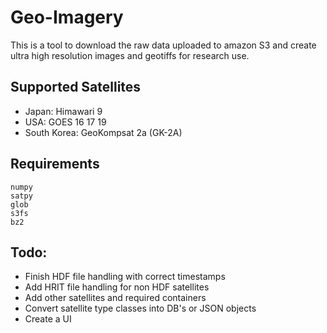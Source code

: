 # Geo-Imagery

This is a tool to download the raw data uploaded to amazon S3  and create ultra high resolution images and geotiffs for research use. 


## Supported Satellites
- Japan: Himawari 9 
- USA: GOES 16 17 19
- South Korea: GeoKompsat 2a (GK-2A)


## Requirements

    numpy
    satpy
    glob
    s3fs
    bz2

## Todo:

- Finish HDF file handling with correct timestamps
- Add HRIT file handling for non HDF satellites
- Add other satellites and required containers 
- Convert satellite type classes into DB's or JSON objects
- Create a UI 
